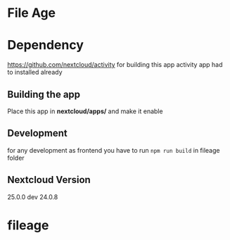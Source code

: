 # File Age

# Dependency
https://github.com/nextcloud/activity
for building this app activity app had to installed already
## Building the app
Place this app in **nextcloud/apps/** and make it enable
## Development
for any development as frontend you have to run `npm run build` in fileage folder
## Nextcloud Version
25.0.0 dev
24.0.8
# fileage
